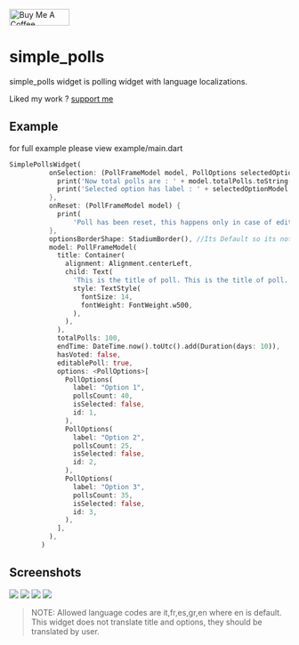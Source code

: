 <p >
<a href="https://www.buymeacoffee.com/abhayrawat" target="_blank"><img align="center" src="https://cdn.buymeacoffee.com/buttons/v2/default-yellow.png" alt="Buy Me A Coffee" height="30px" width= "108px"></a>
</p> 

# simple_polls

simple_polls widget is polling widget with language localizations.

Liked my work ? [support me](https://www.buymeacoffee.com/abhayrawat)

## Example
for full example please view example/main.dart
```dart
SimplePollsWidget(
          onSelection: (PollFrameModel model, PollOptions selectedOptionModel) {
            print('Now total polls are : ' + model.totalPolls.toString());
            print('Selected option has label : ' + selectedOptionModel.label);
          },
          onReset: (PollFrameModel model) {
            print(
                'Poll has been reset, this happens only in case of editable polls');
          },
          optionsBorderShape: StadiumBorder(), //Its Default so its not necessary to write this line
          model: PollFrameModel(
            title: Container(
              alignment: Alignment.centerLeft,
              child: Text(
                'This is the title of poll. This is the title of poll. This is the title of poll.',
                style: TextStyle(
                  fontSize: 14,
                  fontWeight: FontWeight.w500,
                ),
              ),
            ),
            totalPolls: 100,
            endTime: DateTime.now().toUtc().add(Duration(days: 10)),
            hasVoted: false,
            editablePoll: true,
            options: <PollOptions>[
              PollOptions(
                label: "Option 1",
                pollsCount: 40,
                isSelected: false,
                id: 1,
              ),
              PollOptions(
                label: "Option 2",
                pollsCount: 25,
                isSelected: false,
                id: 2,
              ),
              PollOptions(
                label: "Option 3",
                pollsCount: 35,
                isSelected: false,
                id: 3,
              ),
            ],
          ),
        )
```
## Screenshots

![](https://raw.githubusercontent.com/abhay-s-rawat/simple_polls/main/example/images/en_options.jpg) ![](https://raw.githubusercontent.com/abhay-s-rawat/simple_polls/main/example/images/en_results.jpg) ![](https://raw.githubusercontent.com/abhay-s-rawat/simple_polls/main/example/images/it_options.jpg) ![](https://raw.githubusercontent.com/abhay-s-rawat/simple_polls/main/example/images/it_results.jpg)

>NOTE:
>Allowed language codes are it,fr,es,gr,en where en is default.
>This widget does not translate title and options, they should be translated by user.